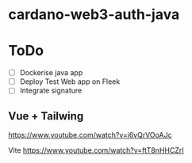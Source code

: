 # cardano-web3-auth-java



# ToDo

* [ ] Dockerise java app
* [ ] Deploy Test Web app on Fleek
* [ ] Integrate signature

## Vue + Tailwing

https://www.youtube.com/watch?v=i6vQrVOoAJc

Vite
https://www.youtube.com/watch?v=ftT8nHHCZrI

